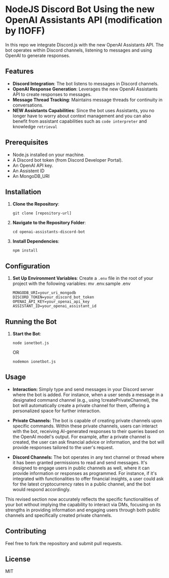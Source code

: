 # NodeJS Discord Bot Using the new OpenAI Assistants API (modification by I1OFF)

In this repo we integrate Discord.js with the new OpenAI Assistants API. The bot operates within Discord channels, listening to messages and using OpenAI to generate responses.

## Features

- **Discord Integration**: The bot listens to messages in Discord channels.
- **OpenAI Response Generation**: Leverages the new OpenAI Assistants API to create responses to messages.
- **Message Thread Tracking**: Maintains message threads for continuity in conversations.
- **NEW Assistants Capabilities**: Since the bot uses Assistants, you no longer have to worry about context management and you can also benefit from assistant capabilities such as `code interpreter` and knowledge `retrieval`

## Prerequisites

- Node.js installed on your machine.
- A Discord bot token (from Discord Developer Portal).
- An OpenAI API key.
- An Assistent ID
- An MongoDB_URI

## Installation

1. **Clone the Repository**:
   ```
   git clone [repository-url]
   ```
2. **Navigate to the Repository Folder**:
   ```
   cd openai-assistants-discord-bot
   ```
3. **Install Dependencies**:
   ```
   npm install
   ```

## Configuration

1. **Set Up Environment Variables**:
   Create a `.env` file in the root of your project with the following variables:
   mv .env.sample .env 
   ```
   MONGODB_URI=your_uri_mongodb
   DISCORD_TOKEN=your_discord_bot_token
   OPENAI_API_KEY=your_openai_api_key
   ASSISTANT_ID=your_openai_assistant_id
   ```

## Running the Bot

1. **Start the Bot**:
   ```
   node ionetbot.js
   ```
   OR
   ```
   nodemon ionetbot.js
   ```
   
## Usage

- **Interaction:** Simply type and send messages in your Discord server where the bot is added. For instance, when a user sends a message in a designated command channel (e.g., using !createPrivateChannel), the bot will automatically create a private channel for them, offering a personalized space for further interaction.

- **Private Channels:** The bot is capable of creating private channels upon specific commands. Within these private channels, users can interact with the bot, receiving AI-generated responses to their queries based on the OpenAI model's output. For example, after a private channel is created, the user can ask financial advice or information, and the bot will provide responses tailored to the user's request.

- **Discord Channels:** The bot operates in any text channel or thread where it has been granted permissions to read and send messages. It's designed to engage users in public channels as well, where it can provide information or responses as programmed. For instance, if it's integrated with functionalities to offer financial insights, a user could ask for the latest cryptocurrency rates in a public channel, and the bot would respond accordingly.

This revised section now accurately reflects the specific functionalities of your bot without implying the capability to interact via DMs, focusing on its strengths in providing information and engaging users through both public channels and specifically created private channels.

## Contributing

Feel free to fork the repository and submit pull requests.

## License

MIT